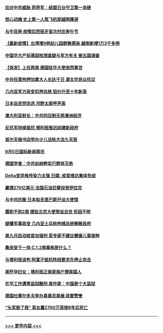 #### [应对中共威胁 菲将军：结盟日台守卫第一岛链](../pages/prog202/a103209538.md?t=09070901) 
#### [惊心动魄 史上第一人驾飞机穿越两隧道](../pages/prog202/a103209438.md?t=09070901) 
#### [与牛狂奔 疫情后西班牙首次村庄奔牛节](../pages/prog202/a103209436.md?t=09070901) 
#### [【最新疫情】台湾增9例幼儿园群聚感染 越南新增1万3千多例](../pages/prog202/a103209416.md?t=09070901) 
#### [中国华大产前基因检测盒疑与军方有关 被五国调查](../pages/prog202/a103209324.md?t=09070901) 
#### [【突发】上任两周 德国驻华大使突然离世](../pages/prog202/a103209311.md?t=09070901) 
#### [中共任意拘押加拿大人长达千日 渥太华民众抗议](../pages/prog202/a103209290.md?t=09070901) 
#### [几内亚军方政变扣押总统 铝价升至十年新高](../pages/prog202/a103209240.md?t=09070901) 
#### [日本自民党改选 河野太郎呼声高](../pages/prog202/a103209238.md?t=09070901) 
#### [澳大利亚财长：中共的压制无损澳洲经济](../pages/prog202/a103209152.md?t=09070901) 
#### [反抗军持续抵抗 塔利班推迟组建新政府](../pages/prog202/a103209170.md?t=09070901) 
#### [首尔天梯书店举办少儿法轮大法九天班](../pages/prog202/a103209116.md?t=09070901) 
#### [9月5日国际新闻简讯](../pages/prog202/a103209039.md?t=09070901) 
#### [德国学者：中共如纳粹实行群体灭绝](../pages/prog202/a103209091.md?t=09070901) 
#### [Delta变异株传染力太强 日媒: 疫苗难达集体免疫](../pages/prog202/a103209025.md?t=09070901) 
#### [豪掷270亿美元 法国石油巨擘投资伊拉克](../pages/prog202/a103208975.md?t=09070901) 
#### [与中共抗衡 日本拟吉里巴斯开设大使馆](../pages/prog202/a103208970.md?t=09070901) 
#### [履职不到2周 德驻北京大使贺岩去世 死因不明](../pages/prog202/a103208958.md?t=09070901) 
#### [疑爆军事政变 几内亚士兵称拘捕总统解散政府](../pages/prog202/a103208849.md?t=09070901) 
#### [美九月启动疫苗加强剂 英专家不建议健康儿童接种](../pages/prog202/a103208783.md?t=09070901) 
#### [集突变于一体 C.1.2病毒株是什么？](../pages/prog202/a103208764.md?t=09070901) 
#### [与塔利班谈判 阿富汗抵抗阵线要求先停止攻击](../pages/prog202/a103208758.md?t=09070901) 
#### [美怀孕妇女：塔利班正挨家挨户搜美国人](../pages/prog202/a103208747.md?t=09070901) 
#### [在华工作遭黑监狱酷刑 美作家：中国是个大监狱](../pages/prog202/a103208742.md?t=09070901) 
#### [德国杜塞尔多夫举办真善忍美展  政要赞誉](../pages/prog202/a103208687.md?t=09070901) 
#### [“头奖毁了我” 英女赢2700万英镑8年后死亡](../pages/prog202/a103208470.md?t=09070901) 

----
#### [ >>> 更早内容 <<< ](../indexes/prog202-earlier.md)
